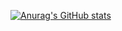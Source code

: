 [![Anurag's GitHub stats](https://github-readme-stats.vercel.app/api?username=escapist-berlin&theme=vue-dark_show_icons=true)](https://github.com/anuraghazra/github-readme-stats)
